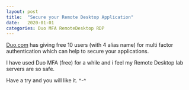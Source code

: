 ```yaml
---
layout: post
title:  "Secure your Remote Desktop Application"
date:   2020-01-01
categories: Duo MFA RemoteDesktop RDP
---
```


[Duo.com](https://duo.com/pricing/duo-free) has giving free 10 users (with 4 alias name) for multi factor authentication which can help to secure your applications.

I have used Duo MFA (free) for a while and i feel my Remote Desktop lab servers are so safe.

Have a try and you will like it. ^-^



